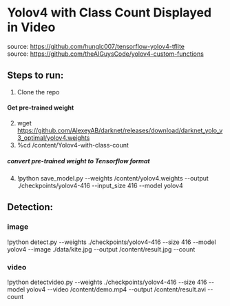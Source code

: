 # Yolov4 with Class Count Displayed in Video
source: https://github.com/hunglc007/tensorflow-yolov4-tflite \
source: https://github.com/theAIGuysCode/yolov4-custom-functions

## Steps to run:
1. Clone the repo
#### Get pre-trained weight
2. wget https://github.com/AlexeyAB/darknet/releases/download/darknet_yolo_v3_optimal/yolov4.weights
3. %cd /content/Yolov4-with-class-count
##### convert pre-trained weight to Tensorflow format
4. !python save_model.py --weights /content/yolov4.weights --output ./checkpoints/yolov4-416 --input_size 416 --model yolov4 


## Detection:

### image
!python detect.py --weights ./checkpoints/yolov4-416 --size 416 --model yolov4 --image ./data/kite.jpg --output /content/result.jpg --count
### video
!python detectvideo.py --weights ./checkpoints/yolov4-416 --size 416 --model yolov4 --video /content/demo.mp4 --output /content/result.avi --count
